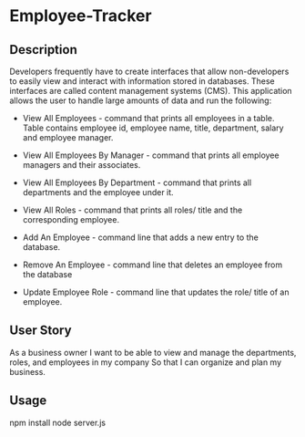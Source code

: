 # Employee-Tracker

## Description
Developers frequently have to create interfaces that allow non-developers to easily view and interact with information stored in databases. These interfaces are called content management systems (CMS). This application allows the user to handle large amounts of data and run the following:

* View All Employees - command that prints all employees in a table. Table contains employee id, employee name, title, department, salary and employee manager.

* View All Employees By Manager - command that prints all employee managers and their associates.

* View All Employees By Department - command that prints all departments and the employee under it.

* View All Roles - command that prints all roles/ title and the corresponding employee.

* Add An Employee - command line that adds a new entry to the database.

* Remove An Employee - command line that deletes an employee from the database

* Update Employee Role - command line that updates the role/ title of an employee.

## User Story
As a business owner I want to be able to view and manage the departments, roles, and employees in my company So that I can organize and plan my business.

## Usage
npm install
node server.js